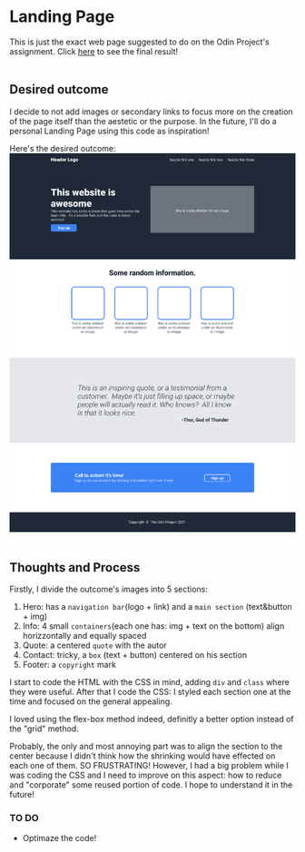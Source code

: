 # Landing Page
This is just the exact web page suggested to do on the Odin Project's assignment. Click [here](https://htmlpreview.github.io/?https%3A%2F%2Fgithub.com%2FNoOneObserves%2Fodin%2Fblob%2Fmain%2Fproject-landing-page%2Findex.html=) to see the final result!  
&nbsp;  

## Desired outcome
I decide to not add images or secondary links to focus more on the creation of the page itself than the aestetic or the purpose. In the future, I'll do a personal Landing Page using this code as inspiration!  

Here's the desired outcome:
![desired outcome](./desired-outcome.png)  
&nbsp;  

## Thoughts and Process
Firstly, I divide the outcome's images into 5 sections:
1. Hero: has a `navigation bar`(logo + link) and a `main section` (text&button + img) 
2. Info: 4 small `containers`(each one has: img + text on the bottom) align horizzontally and equally spaced
3. Quote: a centered `quote` with the autor
4. Contact: tricky, a `box` (text + button) centered on his section 
5. Footer: a `copyright` mark  

I start to code the HTML with the CSS in mind, adding `div` and `class` where they were useful.
After that I code the CSS: I styled each section one at the time and focused on the general appealing.  

I loved using the flex-box method indeed, definitly a better option instead of the "grid" method.  

Probably, the only and most annoying part was to align the section to the center because I didn't think how the shrinking would have effected on each one of them. SO FRUSTRATING!
However, I had a big problem while I was coding the CSS and I need to improve on this aspect: how to reduce and "corporate" some reused portion of code. I hope to understand it in the future!  

### TO DO
- Optimaze the code!